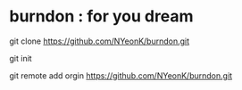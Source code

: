 # burndon : for you dream

git clone https://github.com/NYeonK/burndon.git 

git init

git remote add orgin https://github.com/NYeonK/burndon.git
